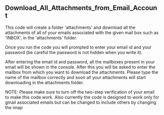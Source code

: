 ## Download_All_Attachments_from_Email_Account

This code will create a folder 'attachments' and download all the attachments of 
all of your emails associated with the given mail box such as 'INBOX', in the
'attachments' folder. 

Once you run the code you will prompted to enter your email id and your password
(be careful the password is not hidden when you write it).

After entering the email id and password, all the mailboxes present in your email
will be shown in the console. After this you will be asked to enter the mailbox
from which you want to download the attachments. Please type the name of the mailbox
correctly and soon all your attachments will start downloading in the attachments 
folder.

NOTE: Please make sure to turn off the two-step verification of your email to 
make this code work. Also currently the code is designed to work only for gmail
associated emails but can be changed to include others by changing the imap
